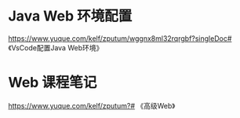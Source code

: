 # Java Web 环境配置

https://www.yuque.com/kelf/zputum/wggnx8ml32rqrgbf?singleDoc# 《VsCode配置Java Web环境》

# Web 课程笔记

https://www.yuque.com/kelf/zputum?# 《高级Web》

